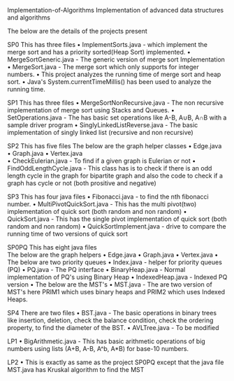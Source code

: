 Implementation-of-Algorithms
Implementation of advanced data structures and algorithms

The below are the details of the projects present

SP0
This has three files
•	ImplementSorts.java - which implement the merge sort and has a priority sorted(Heap Sort)  implemented.
•	MergeSortGeneric.java - The generic version of merge sort Implementation
•	MergeSort.java - The merge sort which only supports for integer numbers.
•	This project analyzes the running time of merge sort and heap sort.
•	Java's System.currentTimeMillis() has been used to analyze the running time.

SP1
This has three files
•	MergeSortNonRecursive.java - The non recursive implementation of merge sort using Stacks and Queues.
•	SetOperations.java - The has basic set operations like A-B, A∪B, A∩B with a sample driver program
•	SinglyLinkedListReverse.java - The basic implementation of singly linked list (recursive and non recursive)

SP2
This has five files
The below are the graph helper classes
•	Edge.java  
•	Graph.java
•	Vertex.java  
•	CheckEulerian.java - To find if a given graph is Eulerian or not
•	FindOddLengthCycle.java - This class has is to check if there is an odd length cycle in the graph for  bipartite graph and also the code to check if a graph has cycle or not (both prositive and negative)

SP3
This has four java files
•	Fibonacci.java - to find the nth fibonacci number.
•	MultiPivotQuickSort.java - This has the multi pivot(two) implementation of quick sort (both random and non random)
•	QuickSort.java - This has the single pivot implementation of quick sort (both random and non random)
•	QuickSortImplement.java - drive to compare the running time of two versions of quick sort

SP0PQ
This has eight java files  
      The below are the graph helpers
•	Edge.java
•	Graph.java
•	Vertex.java
•	The below are two priority queues
•	Index.java - helper for priority queues (PQ)
•	PQ.java - The PQ interface
•	BinaryHeap.java - Normal implementation of PQ's using Binary Heap
•	IndexedHeap.java - Indexed PQ version
•	The below are the MST's
•	MST.java - The are two version of MST's here PRIM1 which uses binary heaps and PRIM2 which uses Indexed Heaps.

SP4
 There are two files
•	BST.java - The basic operations in binary trees like insertion, deletion, check the balance condition, check the ordering property, to find the diameter of the BST.
•	AVLTree.java - To be modified

LP1
•	BigArithmetic.java - This has basic arithmetic operations of big numbers using lists (A+B, A-B, A^b, A*B) for base-10 numbers.

LP2
•	This is exactly as same as the project SP0PQ except that the java file MST.java has Kruskal algorithm to find the MST
